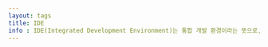 ```yaml
---
layout: tags
title: IDE
info : IDE(Integrated Development Environment)는 통합 개발 환경이라는 뜻으로, 소스 코드 편집, 자동 빌드, 디버거가 한곳으로 뭉쳐진 툴입니다. 여기에서는 언어에 따라 여러가지 IDE를 소개합니다. 각각에 IDE를 비교할 것이고, 어떤 것이 효율적인지도 확인할 것입니다.
---
```

